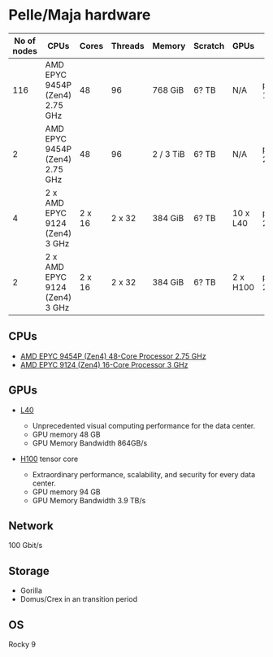# Pelle/Maja hardware

No of nodes     | CPUs                              | Cores  | Threads |  Memory   | Scratch | GPUs           | Name           | Partition
--------------- | --------------------------------- | ------ | ------- | --------- |-------- |--------------- |--------------- |------------
116             |  AMD EPYC 9454P (Zen4)  2.75 GHz  | 48     | 96      | 768 GiB   | 6? TB   | N/A            | p[1-115]       | default
2               |  AMD EPYC 9454P (Zen4)  2.75 GHz  | 48     | 96      | 2 / 3 TiB | 6? TB   | N/A            | p[251-252]     | ``-p fat``
4               |  2 x AMD EPYC 9124 (Zen4)  3 GHz  | 2 x 16 | 2 x 32  | 384 GiB   | 6? TB   | 10 x L40       | p[201-204]     | ``-p gpu --gres gpu:l40s:1``
2               |  2 x AMD EPYC 9124 (Zen4)  3 GHz  | 2 x 16 | 2 x 32  | 384 GiB   | 6? TB   | 2 x H100       | p[205-206]     | ``-p gpu --gres gpu:h100:1``

## CPUs

- [AMD EPYC 9454P (Zen4) 48-Core Processor 2.75 GHz](https://www.amd.com/en/products/processors/server/epyc/4th-generation-9004-and-8004-series/amd-epyc-9454p.html)
- [AMD EPYC 9124 (Zen4) 16-Core Processor 3 GHz](https://www.amd.com/en/products/processors/server/epyc/4th-generation-9004-and-8004-series/amd-epyc-9124.html)

## GPUs

- [L40](https://www.nvidia.com/en-us/data-center/l40/)

    - Unprecedented visual computing performance for the data center.
    - GPU memory 48 GB
    - GPU Memory Bandwidth 864GB/s

- [H100](https://www.nvidia.com/en-us/data-center/h100/) tensor core

    - Extraordinary performance, scalability, and security for every data center.
    - GPU memory 94 GB
    - GPU Memory Bandwidth 3.9 TB/s

## Network

100 Gbit/s

## Storage

- Gorilla
- Domus/Crex in an transition period

## OS

Rocky 9

